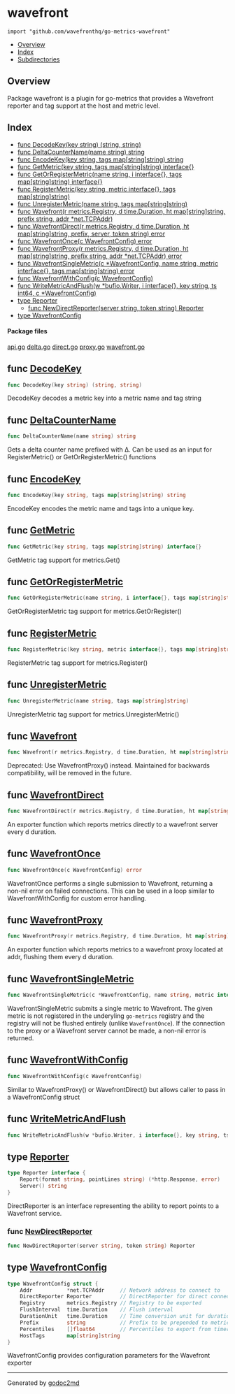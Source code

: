 

# wavefront
`import "github.com/wavefronthq/go-metrics-wavefront"`

* [Overview](#pkg-overview)
* [Index](#pkg-index)
* [Subdirectories](#pkg-subdirectories)

## <a name="pkg-overview">Overview</a>
Package wavefront is a plugin for go-metrics that provides a Wavefront reporter and tag support at the host and metric level.




## <a name="pkg-index">Index</a>
* [func DecodeKey(key string) (string, string)](#DecodeKey)
* [func DeltaCounterName(name string) string](#DeltaCounterName)
* [func EncodeKey(key string, tags map[string]string) string](#EncodeKey)
* [func GetMetric(key string, tags map[string]string) interface{}](#GetMetric)
* [func GetOrRegisterMetric(name string, i interface{}, tags map[string]string) interface{}](#GetOrRegisterMetric)
* [func RegisterMetric(key string, metric interface{}, tags map[string]string)](#RegisterMetric)
* [func UnregisterMetric(name string, tags map[string]string)](#UnregisterMetric)
* [func Wavefront(r metrics.Registry, d time.Duration, ht map[string]string, prefix string, addr *net.TCPAddr)](#Wavefront)
* [func WavefrontDirect(r metrics.Registry, d time.Duration, ht map[string]string, prefix, server, token string) error](#WavefrontDirect)
* [func WavefrontOnce(c WavefrontConfig) error](#WavefrontOnce)
* [func WavefrontProxy(r metrics.Registry, d time.Duration, ht map[string]string, prefix string, addr *net.TCPAddr) error](#WavefrontProxy)
* [func WavefrontSingleMetric(c *WavefrontConfig, name string, metric interface{}, tags map[string]string) error](#WavefrontSingleMetric)
* [func WavefrontWithConfig(c WavefrontConfig)](#WavefrontWithConfig)
* [func WriteMetricAndFlush(w *bufio.Writer, i interface{}, key string, ts int64, c *WavefrontConfig)](#WriteMetricAndFlush)
* [type Reporter](#Reporter)
  * [func NewDirectReporter(server string, token string) Reporter](#NewDirectReporter)
* [type WavefrontConfig](#WavefrontConfig)


#### <a name="pkg-files">Package files</a>
[api.go](/src/target/api.go) [delta.go](/src/target/delta.go) [direct.go](/src/target/direct.go) [proxy.go](/src/target/proxy.go) [wavefront.go](/src/target/wavefront.go) 





## <a name="DecodeKey">func</a> [DecodeKey](/src/target/wavefront.go?s=1732:1775#L65)
``` go
func DecodeKey(key string) (string, string)
```
DecodeKey decodes a metric key into a metric name and tag string



## <a name="DeltaCounterName">func</a> [DeltaCounterName](/src/target/delta.go?s=435:476#L20)
``` go
func DeltaCounterName(name string) string
```
Gets a delta counter name prefixed with ∆.
Can be used as an input for RegisterMetric() or GetOrRegisterMetric() functions



## <a name="EncodeKey">func</a> [EncodeKey](/src/target/wavefront.go?s=1223:1280#L46)
``` go
func EncodeKey(key string, tags map[string]string) string
```
EncodeKey encodes the metric name and tags into a unique key.



## <a name="GetMetric">func</a> [GetMetric](/src/target/wavefront.go?s=630:692#L28)
``` go
func GetMetric(key string, tags map[string]string) interface{}
```
GetMetric tag support for metrics.Get()



## <a name="GetOrRegisterMetric">func</a> [GetOrRegisterMetric](/src/target/wavefront.go?s=814:902#L34)
``` go
func GetOrRegisterMetric(name string, i interface{}, tags map[string]string) interface{}
```
GetOrRegisterMetric tag support for metrics.GetOrRegister()



## <a name="RegisterMetric">func</a> [RegisterMetric](/src/target/wavefront.go?s=447:522#L22)
``` go
func RegisterMetric(key string, metric interface{}, tags map[string]string)
```
RegisterMetric tag support for metrics.Register()



## <a name="UnregisterMetric">func</a> [UnregisterMetric](/src/target/wavefront.go?s=1039:1097#L40)
``` go
func UnregisterMetric(name string, tags map[string]string)
```
UnregisterMetric tag support for metrics.UnregisterMetric()



## <a name="Wavefront">func</a> [Wavefront](/src/target/wavefront.go?s=4092:4199#L137)
``` go
func Wavefront(r metrics.Registry, d time.Duration, ht map[string]string, prefix string, addr *net.TCPAddr)
```
Deprecated: Use WavefrontProxy() instead.
Maintained for backwards compatibility, will be removed in the future.



## <a name="WavefrontDirect">func</a> [WavefrontDirect](/src/target/wavefront.go?s=3431:3546#L115)
``` go
func WavefrontDirect(r metrics.Registry, d time.Duration, ht map[string]string, prefix, server, token string) error
```
An exporter function which reports metrics directly to a wavefront server every d duration.



## <a name="WavefrontOnce">func</a> [WavefrontOnce](/src/target/wavefront.go?s=4775:4818#L155)
``` go
func WavefrontOnce(c WavefrontConfig) error
```
WavefrontOnce performs a single submission to Wavefront, returning a
non-nil error on failed connections. This can be used in a loop
similar to WavefrontWithConfig for custom error handling.



## <a name="WavefrontProxy">func</a> [WavefrontProxy](/src/target/wavefront.go?s=2915:3033#L98)
``` go
func WavefrontProxy(r metrics.Registry, d time.Duration, ht map[string]string, prefix string, addr *net.TCPAddr) error
```
An exporter function which reports metrics to a wavefront proxy located at addr, flushing them every d duration.



## <a name="WavefrontSingleMetric">func</a> [WavefrontSingleMetric](/src/target/wavefront.go?s=5181:5290#L163)
``` go
func WavefrontSingleMetric(c *WavefrontConfig, name string, metric interface{}, tags map[string]string) error
```
WavefrontSingleMetric submits a single metric to Wavefront. The given metric
is not registered in the underyling `go-metrics` registry and the registry
will not be flushed entirely (unlike `WavefrontOnce`). If the connection to
the proxy or a Wavefront server cannot be made, a non-nil error is returned.



## <a name="WavefrontWithConfig">func</a> [WavefrontWithConfig](/src/target/wavefront.go?s=4397:4440#L144)
``` go
func WavefrontWithConfig(c WavefrontConfig)
```
Similar to WavefrontProxy() or WavefrontDirect() but allows caller to pass in a WavefrontConfig struct



## <a name="WriteMetricAndFlush">func</a> [WriteMetricAndFlush](/src/target/proxy.go?s=854:952#L43)
``` go
func WriteMetricAndFlush(w *bufio.Writer, i interface{}, key string, ts int64, c *WavefrontConfig)
```



## <a name="Reporter">type</a> [Reporter](/src/target/api.go?s=501:611#L27)
``` go
type Reporter interface {
    Report(format string, pointLines string) (*http.Response, error)
    Server() string
}
```
DirectReporter is an interface representing the ability to report points to a Wavefront service.







### <a name="NewDirectReporter">func</a> [NewDirectReporter](/src/target/api.go?s=775:835#L38)
``` go
func NewDirectReporter(server string, token string) Reporter
```




## <a name="WavefrontConfig">type</a> [WavefrontConfig](/src/target/wavefront.go?s=2212:2797#L86)
``` go
type WavefrontConfig struct {
    Addr           *net.TCPAddr     // Network address to connect to
    DirectReporter Reporter         // DirectReporter for direct connect (Proxy Addr takes precedence if provided)
    Registry       metrics.Registry // Registry to be exported
    FlushInterval  time.Duration    // Flush interval
    DurationUnit   time.Duration    // Time conversion unit for durations
    Prefix         string           // Prefix to be prepended to metric names
    Percentiles    []float64        // Percentiles to export from timers and histograms
    HostTags       map[string]string
}
```
WavefrontConfig provides configuration parameters for
the Wavefront exporter














- - -
Generated by [godoc2md](http://godoc.org/github.com/davecheney/godoc2md)
